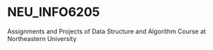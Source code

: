 # NEU_INFO6205
Assignments and Projects of Data Structure and Algorithm Course at Northeastern University
